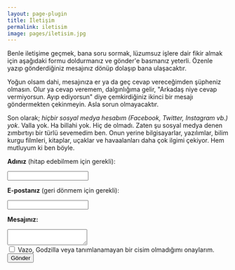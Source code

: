 ```yaml
---
layout: page-plugin
title: İletişim
permalink: iletisim
image: pages/iletisim.jpg
---
```

Benle iletişime geçmek, bana soru sormak, lüzumsuz işlere dair fikir almak için aşağıdaki formu doldurmanız ve gönder'e basmanız yeterli. Özenle yazıp gönderdiğiniz mesajınız dönüp dolaşıp bana ulaşacaktır.

Yoğun olsam dahi, mesajınıza er ya da geç cevap vereceğimden şüpheniz olmasın. Olur ya cevap veremem, dalgınlığıma gelir, "Arkadaş niye cevap vermiyorsun. Ayıp ediyorsun" diye çemkirdiğiniz ikinci bir mesajı göndermekten çekinmeyin. Asla sorun olmayacaktır.

Son olarak; *hiçbir sosyal medya hesabım (Facebook, Twitter, Instagram vb.) yok*. Valla yok. Ha billahi yok. Hiç de olmadı. Zaten şu sosyal medya denen zımbırtıyı bir türlü sevemedim ben. Onun yerine bilgisayarlar, yazılımlar, bilim kurgu filmleri, kitaplar, uçaklar ve havaalanları daha çok ilgimi çekiyor. Hem mutluyum ki ben böyle.

<div id="form">
<form method="POST" action="https://formspree.io/batu2k@gmail.com">
  <p><strong>Adınız</strong> (hitap edebilmem için gerekli):</p>
  <input type="text" name="ad" required name="ad">
  <p><strong>E-postanız</strong> (geri dönmem için gerekli):</p>
  <input type="email" name="email" required name="email">
  <p><strong>Mesajınız:</strong></p>
  <textarea name="message" required name="message"></textarea><br>
  <input type="checkbox" name="cisimKontrol" required name="kontrol"> Vazo, Godzilla veya tanımlanamayan bir cisim olmadığımı onaylarım.<br>
  <button type="submit">Gönder</button><br>
</form>
</div>